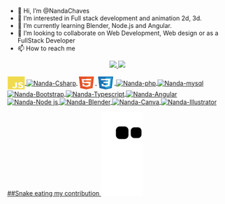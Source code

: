 - 👋 Hi, I’m @NandaChaves
- 👀 I’m interested in Full stack development and animation 2d, 3d.
- 🌱 I’m currently learning Blender, Node.js and Angular.
- 💞️ I’m looking to collaborate on Web Development, Web design or as a FullStack Developer
- 📫 How to reach me 

<!---
NandaChaves/NandaChaves is a ✨ special ✨ repository because its `README.md` (this file) appears on your GitHub profile.
You can click the Preview link to take a look at your changes.
--->
<div align="center">
  <a href="https://github.com/NandaChaves">
  <img height="180em" src="https://github-readme-stats.vercel.app/api?username=NandaChaves&show_icons=true&theme=monokai&include_all_commits=true&count_private=true"/>
  <img height="180em" src="https://github-readme-stats.vercel.app/api/top-langs/?username=NandaChaves&layout=compact&langs_count=7&theme=bear"/>
</div>

<div style="display: inline_block"><br>
  <img align="center" alt="NandaJs" height="30" width="40" src="https://raw.githubusercontent.com/devicons/devicon/master/icons/javascript/javascript-plain.svg">
  <img align="center" alt="Nanda-Csharp" height="30" width="40"src="https://cdn.jsdelivr.net/gh/devicons/devicon/icons/csharp/csharp-original.svg"/>
  <img align="center" alt="Nanda-HTML" height="30" width="40" src="https://raw.githubusercontent.com/devicons/devicon/master/icons/html5/html5-original.svg">
  <img align="center" alt="Nanda-CSS" height="30" width="40" src="https://raw.githubusercontent.com/devicons/devicon/master/icons/css3/css3-original.svg">
  <!--img align="center" alt="Nanda-Flask" height="30" width="40"  style="rgb(37, 150, 190)" src="https://cdn.jsdelivr.net/gh/devicons/devicon/icons/flask/flask-original.svg"-->
  <!--img align="center" alt="Nanda-Python" height="30" width="40" src="https://raw.githubusercontent.com/devicons/devicon/master/icons/python/python-original.svg"-->
  <img align="center" alt="Nanda-php" height="30" width="40" src="https://cdn.jsdelivr.net/gh/devicons/devicon/icons/php/php-original.svg">
  <img align="center" alt="Nanda-mysql" height="30" width="40" src="https://cdn.jsdelivr.net/gh/devicons/devicon/icons/mysql/mysql-original-wordmark.svg">
  <!--img align="center" alt="Nanda-Java" height="30" width="40" src="https://cdn.jsdelivr.net/gh/devicons/devicon/icons/java/java-original-wordmark.svg"-->
  <img align="center" alt="Nanda-Bootstrap" height="30" width="40" src="https://cdn.jsdelivr.net/gh/devicons/devicon/icons/bootstrap/bootstrap-original.svg">
    <img align="center" alt="Nanda-Typescript" height="30" width="40" src="https://cdn.jsdelivr.net/gh/devicons/devicon/icons/typescript/typescript.svg">
  <img align="center" alt="Nanda-Angular" height="30" width="40" src="https://cdn.jsdelivr.net/gh/devicons/devicon/icons/angularjs/angularjs-original.svg">
  <img align="center" alt="Nanda-Node js" height="30" width="40" src="https://devicon-website.vercel.app/api/nodejs/original.svg">
  <img align="center" alt="Nanda-Blender" height="30" width="40" src="https://devicon-website.vercel.app/api/blender/original.svg">
  <img align="center" alt="Nanda-Canva" height="30" width="40" src="https://cdn.jsdelivr.net/gh/devicons/devicon/icons/canva/canva-original.svg">
  <img align="center" alt="Nanda-Illustrator" height="30" width="40" src="https://cdn.jsdelivr.net/gh/devicons/devicon/icons/illustrator/illustrator-line.svg">

  ##Snake eating my contribution
![Snake animation](https://github.com/NandaChaves/NandaChaves/blob/output/github-contribution-grid-snake.svg)
</div>

  
